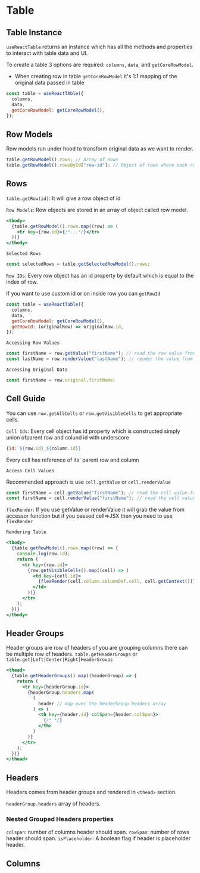 # Table

## Table Instance

`useReactTable` returns an instance which has all the methods and properties to interact with table data and UI.

To create a table 3 options are required: `columns`, `data`, and `getCoreRowModel`.

- When creating row in table `getCoreRowModel` it's 1:1 mapping of the original data passed in table

```jsx
const table = useReactTAble({
  columns,
  data,
  getCoreRowModel: getCoreRowModel(),
});
```

## Row Models

Row models run under hood to transform original data as we want to render.

```jsx
table.getRowModel().rows; // Array of Rows
table.getRowModel().rowsById["row-id"]; // Object of rows where each row is keyed by it's id
```

## Rows

`table.getRow(id)`: It will give a row object of id

`Row Models`: Row objects are stored in an array of object called row model.

```jsx
<tbody>
  {table.getRowModel().rows.map((row) => (
    <tr key={row.id}>{/*...*/}</tr>
  ))}
</tbody>
```

`Selected Rows`

```jsx
const selectedRows = table.getSelectedRowModel().rows;
```

`Row IDs`: Every row object has an id property by default which is equal to the index of row.

If you want to use custom id or on inside row you can `getRowId`

```jsx
const table = useReactTable({
  columns,
  data,
  getCoreRowModel: getCoreRowModel(),
  getRowId: (originalRow) => originalRow.id,
});
```

`Accessing Row Values`

```jsx
const firstName = row.getValue("firstName"); // read the row value from firstName column
const lastName = row.renderValue("lastName"); // render the value from the lastName column
```

`Accessing Original Data`

```jsx
const firstName = row.original.firstName;
```

## Cell Guide

You can use `row.getAllCells` or `row.getVisibleCells` to get appropriate cells.

`Cell Ids`: Every cell object has id property which is constructed simply union ofparent row and colund id with underscore

```jsx
{id:`${row.id}_${column.id}}
```

Every cell has reference of its' parent row and column

`Access Cell Values`

Recommended approach is use `cell.getValue` or `cell.renderValue`

```jsx
const firstName = cell.getValue("firstName"); // read the cell value from the firstName
const firstName = cell.renderValue("firstName"); // read the cell value from the firstName
```

`flexRender`: If you use getValue or renderValue it will grab the value from accessor function but if you passed cell=>JSX then you need to use `flexRender`

`Rendering Table`

```jsx
<tbody>
  {table.getRowModel().rows.map((row) => {
    console.log(row.id);
    return (
      <tr key={row.id}>
        {row.getVisibleCells().map((cell) => (
          <td key={cell.id}>
            {flexRender(cell.column.columnDef.cell, cell.getContext())}
          </td>
        ))}
      </tr>
    );
  })}
</tbody>
```

## Header Groups

Header groups are row of headers of you are grouping columns there can be multiple row of headers.
`table.getHeaderGroups` or `table.get[Left|Center|Right]HeaderGroups`

```jsx
<thead>
  {table.getHeaderGroups().map((headerGroup) => {
    return (
      <tr key={headerGroup.id}>
        {headerGroup.headers.map(
          (
            header // map over the headerGroup headers array
          ) => (
            <th key={header.id} colSpan={header.colSpan}>
              {/* */}
            </th>
          )
        )}
      </tr>
    );
  })}
</thead>
```

## Headers

Headers comes from header groups and rendered in `<thead>` section.

`headerGroup.headers` array of headers.

### Nested Grouped Headers properties

`colspan`: number of columns header should span.
`rowSpan`: number of rows header should span.
`isPlaceholder`: A boolean flag if header is placeholder header.

## Columns
